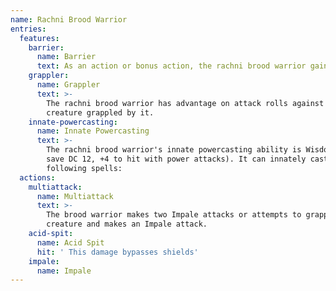 ```yaml
---
name: Rachni Brood Warrior
entries:
  features:
    barrier:
      name: Barrier
      text: As an action or bonus action, the rachni brood warrior gains 5 barrier ticks. When the rachni brood warrior is dealt damage, remove one barrier tick and reduce the damage by 1d8.
    grappler:
      name: Grappler
      text: >-
        The rachni brood warrior has advantage on attack rolls against any
        creature grappled by it.
    innate-powercasting:
      name: Innate Powercasting
      text: >-
        The rachni brood warrior's innate powercasting ability is Wisdom (power
        save DC 12, +4 to hit with power attacks). It can innately cast the
        following spells:
  actions:
    multiattack:
      name: Multiattack
      text: >-
        The brood warrior makes two Impale attacks or attempts to grapple a
        creature and makes an Impale attack.
    acid-spit:
      name: Acid Spit
      hit: ' This damage bypasses shields'
    impale:
      name: Impale
---
```

